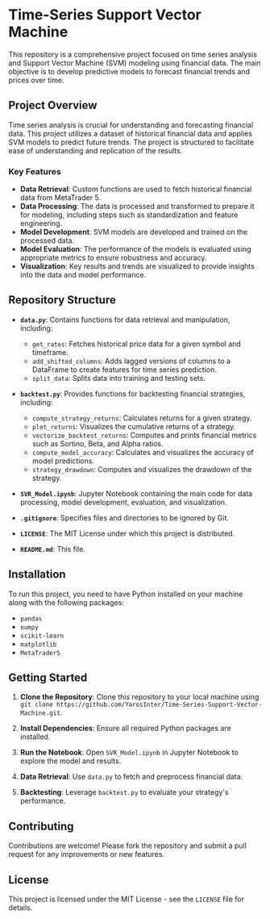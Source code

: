 # Time-Series Support Vector Machine

This repository is a comprehensive project focused on time series analysis and Support Vector Machine (SVM) modeling using financial data. The main objective is to develop predictive models to forecast financial trends and prices over time.

## Project Overview

Time series analysis is crucial for understanding and forecasting financial data. This project utilizes a dataset of historical financial data and applies SVM models to predict future trends. The project is structured to facilitate ease of understanding and replication of the results.

### Key Features

- **Data Retrieval**: Custom functions are used to fetch historical financial data from MetaTrader 5.
- **Data Processing**: The data is processed and transformed to prepare it for modeling, including steps such as standardization and feature engineering.
- **Model Development**: SVM models are developed and trained on the processed data.
- **Model Evaluation**: The performance of the models is evaluated using appropriate metrics to ensure robustness and accuracy.
- **Visualization**: Key results and trends are visualized to provide insights into the data and model performance.

## Repository Structure

- **`data.py`**: Contains functions for data retrieval and manipulation, including:
  - `get_rates`: Fetches historical price data for a given symbol and timeframe.
  - `add_shifted_columns`: Adds lagged versions of columns to a DataFrame to create features for time series prediction.
  - `split_data`: Splits data into training and testing sets.

- **`backtest.py`**: Provides functions for backtesting financial strategies, including:
  - `compute_strategy_returns`: Calculates returns for a given strategy.
  - `plot_returns`: Visualizes the cumulative returns of a strategy.
  - `vectorize_backtest_returns`: Computes and prints financial metrics such as Sortino, Beta, and Alpha ratios.
  - `compute_model_accuracy`: Calculates and visualizes the accuracy of model predictions.
  - `strategy_drawdown`: Computes and visualizes the drawdown of the strategy.

- **`SVR_Model.ipynb`**: Jupyter Notebook containing the main code for data processing, model development, evaluation, and visualization.

- **`.gitignore`**: Specifies files and directories to be ignored by Git.

- **`LICENSE`**: The MIT License under which this project is distributed.

- **`README.md`**: This file.

## Installation

To run this project, you need to have Python installed on your machine along with the following packages:

- `pandas`
- `numpy`
- `scikit-learn`
- `matplotlib`
- `MetaTrader5`

## Getting Started

1. **Clone the Repository**: Clone this repository to your local machine using `git clone https://github.com/YarosInter/Time-Series-Support-Vector-Machine.git`.

2. **Install Dependencies**: Ensure all required Python packages are installed.

3. **Run the Notebook**: Open `SVR_Model.ipynb` in Jupyter Notebook to explore the model and results.

4. **Data Retrieval**: Use `data.py` to fetch and preprocess financial data.

5. **Backtesting**: Leverage `backtest.py` to evaluate your strategy's performance.

## Contributing

Contributions are welcome! Please fork the repository and submit a pull request for any improvements or new features.

## License

This project is licensed under the MIT License - see the `LICENSE` file for details.
